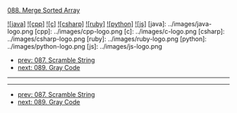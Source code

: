 [088. Merge Sorted Array](https://leetcode.com/problems/merge-sorted-array/)

[![java]](../java/088-merge-sorted-array.md)
[![cpp]](../cpp/088-merge-sorted-array.md)
[![c]](../c/088-merge-sorted-array.md)
[![csharp]](../csharp/088-merge-sorted-array.md)
[![ruby]](../ruby/088-merge-sorted-array.md)
[![python]](../python/088-merge-sorted-array.md)
[![js]](../js/088-merge-sorted-array.md)
[java]: ../images/java-logo.png
[cpp]: ../images/cpp-logo.png
[c]: ../images/c-logo.png
[csharp]: ../images/csharp-logo.png
[ruby]: ../images/ruby-logo.png
[python]: ../images/python-logo.png
[js]: ../images/js-logo.png

- [prev: 087. Scramble String](087-scramble-string.md)
- [next: 089. Gray Code](089-gray-code.md)

---



---

- [prev: 087. Scramble String](087-scramble-string.md)
- [next: 089. Gray Code](089-gray-code.md)
